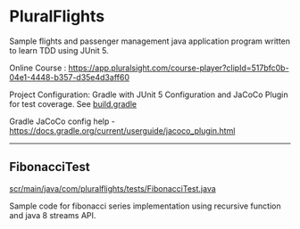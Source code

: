 # PluralFlights
Sample flights and passenger management java application program written to learn TDD using JUnit 5.

Online Course : https://app.pluralsight.com/course-player?clipId=517bfc0b-04e1-4448-b357-d35e4d3aff60

Project Configuration:
Gradle with JUnit 5 Configuration and JaCoCo Plugin for test coverage. See [build.gradle](https://github.com/shahrohan05/PluralFlights/blob/master/build.gradle)

Gradle JaCoCo config help - https://docs.gradle.org/current/userguide/jacoco_plugin.html



-------------------------------------------------

## FibonacciTest 
[scr/main/java/com/pluralflights/tests/FibonacciTest.java](https://github.com/shahrohan05/PluralFlights/blob/master/src/main/java/com/pluralflights/tests/FibonacciTest.java)

Sample code for fibonacci series implementation using recursive function and java 8 streams API.

 
